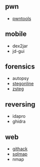 ## pwn

* [pwntools]()

## mobile

* dex2jar
* jd-gui

## forensics

* autopsy
* [stegonline](https://georgeom.net/StegOnline/upload)
* [zsteg](https://github.com/zed-0xff/zsteg)

## reversing

* idapro
* ghidra

## web

* [githack]()
* [sqlmap]()
* nmap
